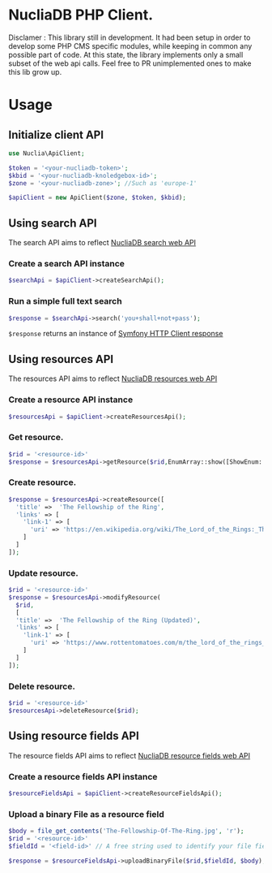 # NucliaDB PHP Client.

Disclamer : This library still in development. It had been setup in order to develop some PHP CMS specific modules,
while keeping in common any possible part of code. At this state, the library implements only a small subset of the
web api calls. Feel free to PR unimplemented ones to make this lib grow up.

# Usage

## Initialize client API
```php
use Nuclia\ApiClient;

$token = '<your-nucliadb-token>';
$kbid = '<your-nucliadb-knoledgebox-id>';
$zone = '<your-nucliadb-zone>'; //Such as 'europe-1'

$apiClient = new ApiClient($zone, $token, $kbid);
```
## Using search API
The search API aims to reflect [NucliaDB search web API](https://docs.nuclia.dev/docs/api#tag/Search)
### Create a search API instance
```php
$searchApi = $apiClient->createSearchApi();
```
### Run a simple full text search
```php
$response = $searchApi->search('you+shall+not+pass');
```
`$response` returns an instance of [Symfony HTTP Client response](https://symfony.com/doc/current/http_client.html#basic-usage)

## Using resources API
The resources API aims to reflect [NucliaDB resources web API](https://docs.nuclia.dev/docs/api#tag/Resources)
### Create a resource API instance
```php
$resourcesApi = $apiClient->createResourcesApi();
```
### Get resource.
```php
$rid = '<resource-id>'
$response = $resourcesApi->getResource($rid,EnumArray::show([ShowEnum::VALUES, ShowEnum::BASIC]));
```
### Create resource.
```php
$response = $resourcesApi->createResource([
  'title' =>  'The Fellowship of the Ring',
  'links' => [
    'link-1' => [
      'uri' => 'https://en.wikipedia.org/wiki/The_Lord_of_the_Rings:_The_Fellowship_of_the_Ring'
    ]
  ]
]);
```
### Update resource.
```php
$rid = '<resource-id>'
$response = $resourcesApi->modifyResource(
  $rid,
  [
  'title' =>  'The Fellowship of the Ring (Updated)',
  'links' => [
    'link-1' => [
      'uri' => 'https://www.rottentomatoes.com/m/the_lord_of_the_rings_the_fellowship_of_the_ring'
    ]
  ]
]);
```
### Delete resource.
```php
$rid = '<resource-id>'
$resourcesApi->deleteResource($rid);
```

## Using resource fields API
The resource fields API aims to reflect [NucliaDB resource fields web API](https://docs.nuclia.dev/docs/api#tag/Resource-fields)
### Create a resource fields API instance
```php
$resourceFieldsApi = $apiClient->createResourceFieldsApi();
```
### Upload a binary File as a resource field
```php
$body = file_get_contents('The-Fellowship-Of-The-Ring.jpg', 'r');
$rid = '<resource-id>'
$fieldId = '<field-id>' // A free string used to identify your file field in resource.

$response = $resourceFieldsApi->uploadBinaryFile($rid,$fieldId, $body);
```

